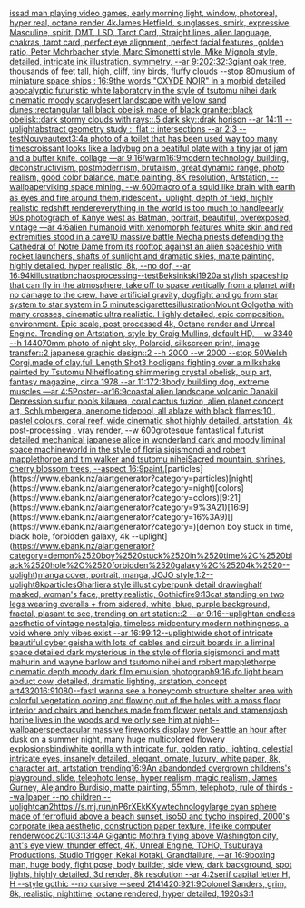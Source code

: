 [is](https://www.ebank.nz/aiartgenerator?category=is)[sad man playing video games, early morning light, window, photoreal, hyper real, octane render 4k](https://www.ebank.nz/aiartgenerator?category=sad%2520man%2520playing%2520video%2520games%2C%2520early%2520morning%2520light%2C%2520window%2C%2520photoreal%2C%2520hyper%2520real%2C%2520octane%2520render%25204k)[James Hetfield, sunglasses, smirk, expressive, Masculine, spirit, DMT, LSD, Tarot Card, Straight lines, alien language, chakras, tarot card, perfect eye alignment, perfect facial features, golden ratio, Peter Mohrbacher style, Marc Simonetti style, Mike Mignola style, detailed, intricate ink illustration, symmetry, --ar 9:20](https://www.ebank.nz/aiartgenerator?category=James%2520Hetfield%2C%2520sunglasses%2C%2520smirk%2C%2520expressive%2C%2520Masculine%2C%2520spirit%2C%2520DMT%2C%2520LSD%2C%2520Tarot%2520Card%2C%2520Straight%2520lines%2C%2520alien%2520language%2C%2520chakras%2C%2520tarot%2520card%2C%2520perfect%2520eye%2520alignment%2C%2520perfect%2520facial%2520features%2C%2520golden%2520ratio%2C%2520Peter%2520Mohrbacher%2520style%2C%2520Marc%2520Simonetti%2520style%2C%2520Mike%2520Mignola%2520style%2C%2520detailed%2C%2520intricate%2520ink%2520illustration%2C%2520symmetry%2C%2520--ar%25209%3A20)[2:3](https://www.ebank.nz/aiartgenerator?category=2%3A3)[2:3](https://www.ebank.nz/aiartgenerator?category=2%3A3)[giant oak tree, thousands of feet tall, high, cliff, tiny birds, fluffy clouds --stop 80](https://www.ebank.nz/aiartgenerator?category=giant%2520oak%2520tree%2C%2520thousands%2520of%2520feet%2520tall%2C%2520high%2C%2520cliff%2C%2520tiny%2520birds%2C%2520fluffy%2520clouds%2520--stop%252080)[musium of miniature space ships : 16:9](https://www.ebank.nz/aiartgenerator?category=musium%2520of%2520miniature%2520space%2520ships%2520%3A%252016%3A9)[](https://www.ebank.nz/aiartgenerator?category=)[the words "OXYDE NOIR" in a morbid detailed apocalyptic futuristic white laboratory in the style of tsutomu nihei dark cinematic moody scary](https://www.ebank.nz/aiartgenerator?category=the%2520words%2520%22OXYDE%2520NOIR%22%2520in%2520a%2520morbid%2520detailed%2520apocalyptic%2520futuristic%2520white%2520laboratory%2520in%2520the%2520style%2520of%2520tsutomu%2520nihei%2520dark%2520cinematic%2520moody%2520scary)[desert landscape with yellow sand dunes::rectangular tall black  obelisk made of black granite::black obelisk::dark stormy clouds with rays::.5 dark sky::drak horison --ar 14:11 --uplight](https://www.ebank.nz/aiartgenerator?category=desert%2520landscape%2520with%2520yellow%2520sand%2520dunes%3A%3Arectangular%2520tall%2520black%2520%2520obelisk%2520made%2520of%2520black%2520granite%3A%3Ablack%2520obelisk%3A%3Adark%2520stormy%2520clouds%2520with%2520rays%3A%3A.5%2520dark%2520sky%3A%3Adrak%2520horison%2520--ar%252014%3A11%2520--uplight)[abstract geometry study :: flat :: intersections --ar 2:3 --test](https://www.ebank.nz/aiartgenerator?category=abstract%2520geometry%2520study%2520%3A%3A%2520flat%2520%3A%3A%2520intersections%2520--ar%25202%3A3%2520--test)[Nouveau](https://www.ebank.nz/aiartgenerator?category=Nouveau)[text](https://www.ebank.nz/aiartgenerator?category=text)[3:4](https://www.ebank.nz/aiartgenerator?category=3%3A4)[a photo of a toilet that has been used way too many times](https://www.ebank.nz/aiartgenerator?category=a%2520photo%2520of%2520a%2520toilet%2520that%2520has%2520been%2520used%2520way%2520too%2520many%2520times)[croissant looks like a ladybug on a beatiful plate with a tiny jar of jam and a butter knife, collage —ar 9:16](https://www.ebank.nz/aiartgenerator?category=croissant%2520looks%2520like%2520a%2520ladybug%2520on%2520a%2520beatiful%2520plate%2520with%2520a%2520tiny%2520jar%2520of%2520jam%2520and%2520a%2520butter%2520knife%2C%2520collage%2520%E2%80%94ar%25209%3A16)[/warm](https://www.ebank.nz/aiartgenerator?category=/warm)[16:9](https://www.ebank.nz/aiartgenerator?category=16%3A9)[modern technology building, deconstructivism, postmodernism, brutalism, great dynamic range, photo realism, good color balance, matte painting, 8K resolution, Artstation, --wallpaper](https://www.ebank.nz/aiartgenerator?category=modern%2520technology%2520building%2C%2520deconstructivism%2C%2520postmodernism%2C%2520brutalism%2C%2520great%2520dynamic%2520range%2C%2520photo%2520realism%2C%2520good%2520color%2520balance%2C%2520matte%2520painting%2C%25208K%2520resolution%2C%2520Artstation%2C%2520--wallpaper)[viking space mining, --w 600](https://www.ebank.nz/aiartgenerator?category=viking%2520space%2520mining%2C%2520--w%2520600)[macro of a squid like brain with earth as eyes and fire around them,iridescent，uplight, depth of field, highly realistic redshift render](https://www.ebank.nz/aiartgenerator?category=macro%2520of%2520a%2520squid%2520like%2520brain%2520with%2520earth%2520as%2520eyes%2520and%2520fire%2520around%2520them%2Ciridescent%EF%BC%8Cuplight%2C%2520depth%2520of%2520field%2C%2520highly%2520realistic%2520redshift%2520render)[everything in the world is too much to handle](https://www.ebank.nz/aiartgenerator?category=everything%2520in%2520the%2520world%2520is%2520too%2520much%2520to%2520handle)[early 90s photograph of Kanye west as Batman, portrait, beautiful, overexposed, vintage —ar 4:6](https://www.ebank.nz/aiartgenerator?category=early%252090s%2520photograph%2520of%2520Kanye%2520west%2520as%2520Batman%2C%2520portrait%2C%2520beautiful%2C%2520overexposed%2C%2520vintage%2520%E2%80%94ar%25204%3A6)[alien humanoid with xenomorph features white skin and red extremities stood in a cave](https://www.ebank.nz/aiartgenerator?category=alien%2520humanoid%2520with%2520xenomorph%2520features%2520white%2520skin%2520and%2520red%2520extremities%2520stood%2520in%2520a%2520cave)[10 massive battle Mecha priests defending the Cathedral of Notre Dame from its rooftop against an alien spaceship with rocket launchers, shafts of sunlight and dramatic skies, matte painting, highly detailed, hyper realistic, 8k, --no dof, --ar 16:9](https://www.ebank.nz/aiartgenerator?category=10%2520massive%2520battle%2520Mecha%2520priests%2520defending%2520the%2520Cathedral%2520of%2520Notre%2520Dame%2520from%2520its%2520rooftop%2520against%2520an%2520alien%2520spaceship%2520with%2520rocket%2520launchers%2C%2520shafts%2520of%2520sunlight%2520and%2520dramatic%2520skies%2C%2520matte%2520painting%2C%2520highly%2520detailed%2C%2520hyper%2520realistic%2C%25208k%2C%2520--no%2520dof%2C%2520--ar%252016%3A9)[4k](https://www.ebank.nz/aiartgenerator?category=4k)[illustration](https://www.ebank.nz/aiartgenerator?category=illustration)[chaos](https://www.ebank.nz/aiartgenerator?category=chaos)[processing](https://www.ebank.nz/aiartgenerator?category=processing)[--test](https://www.ebank.nz/aiartgenerator?category=--test)[Beksinkski](https://www.ebank.nz/aiartgenerator?category=Beksinkski)[1920](https://www.ebank.nz/aiartgenerator?category=1920)[a stylish spaceship that can fly in the atmosphere, take off to space vertically from a planet with no damage to the crew, have artificial gravity, dogfight and go from star system to star system in 5 minutes](https://www.ebank.nz/aiartgenerator?category=a%2520stylish%2520spaceship%2520that%2520can%2520fly%2520in%2520the%2520atmosphere%2C%2520take%2520off%2520to%2520space%2520vertically%2520from%2520a%2520planet%2520with%2520no%2520damage%2520to%2520the%2520crew%2C%2520have%2520artificial%2520gravity%2C%2520dogfight%2520and%2520go%2520from%2520star%2520system%2520to%2520star%2520system%2520in%25205%2520minutes)[cigarettes](https://www.ebank.nz/aiartgenerator?category=cigarettes)[illustration](https://www.ebank.nz/aiartgenerator?category=illustration)[Mount Golgotha with many crosses, cinematic ultra realistic. Highly detailed, epic composition. environment. Epic scale, post processed 4k, Octane render and Unreal Engine. Trending on Artstation, style by Craig Mullins, default HD, --w 3340 --h 1440](https://www.ebank.nz/aiartgenerator?category=Mount%2520Golgotha%2520with%2520many%2520crosses%2C%2520cinematic%2520ultra%2520realistic.%2520Highly%2520detailed%2C%2520epic%2520composition.%2520environment.%2520Epic%2520scale%2C%2520post%2520processed%25204k%2C%2520Octane%2520render%2520and%2520Unreal%2520Engine.%2520Trending%2520on%2520Artstation%2C%2520style%2520by%2520Craig%2520Mullins%2C%2520default%2520HD%2C%2520--w%25203340%2520--h%25201440)[70mm photo of night sky, Polaroid, silkscreen print, image transfer::2 japanese graphic design::2 --h 2000 --w 2000 --stop 50](https://www.ebank.nz/aiartgenerator?category=70mm%2520photo%2520of%2520night%2520sky%2C%2520Polaroid%2C%2520silkscreen%2520print%2C%2520image%2520transfer%3A%3A2%2520japanese%2520graphic%2520design%3A%3A2%2520--h%25202000%2520--w%25202000%2520--stop%252050)[Welsh Corgi,made of clay,full Length Shot](https://www.ebank.nz/aiartgenerator?category=Welsh%2520Corgi%2Cmade%2520of%2520clay%2Cfull%2520Length%2520Shot)[3 hooligans fighting over a milkshake painted by Tsutomu Nihei](https://www.ebank.nz/aiartgenerator?category=3%2520hooligans%2520fighting%2520over%2520a%2520milkshake%2520painted%2520by%2520Tsutomu%2520Nihei)[floating shimmering crystal obelisk, pulp art, fantasy magazine, circa 1978 --ar 11:17](https://www.ebank.nz/aiartgenerator?category=floating%2520shimmering%2520crystal%2520obelisk%2C%2520pulp%2520art%2C%2520fantasy%2520magazine%2C%2520circa%25201978%2520--ar%252011%3A17)[2:3](https://www.ebank.nz/aiartgenerator?category=2%3A3)[body building dog, extreme muscles —ar 4:5](https://www.ebank.nz/aiartgenerator?category=body%2520building%2520dog%2C%2520extreme%2520muscles%2520%E2%80%94ar%25204%3A5)[Poster--ar16:9](https://www.ebank.nz/aiartgenerator?category=Poster--ar16%3A9)[coastal alien landscape volcanic Danakil Depression sulfur pools kilauea, coral cactus fuzion, alien planet concept art, Schlumbergera, anenome tidepool, all ablaze with black flames:10 , pastel colours, coral reef, wide cinematic shot highly detailed, artstation, 4k post-processing , vray render,  --w 600](https://www.ebank.nz/aiartgenerator?category=coastal%2520alien%2520landscape%2520volcanic%2520Danakil%2520Depression%2520sulfur%2520pools%2520kilauea%2C%2520coral%2520cactus%2520fuzion%2C%2520alien%2520planet%2520concept%2520art%2C%2520Schlumbergera%2C%2520anenome%2520tidepool%2C%2520all%2520ablaze%2520with%2520black%2520flames%3A10%2520%2C%2520pastel%2520colours%2C%2520coral%2520reef%2C%2520wide%2520cinematic%2520shot%2520highly%2520detailed%2C%2520artstation%2C%25204k%2520post-processing%2520%2C%2520vray%2520render%2C%2520%2520--w%2520600)[grotesque fantastical futurist detailed mechanical japanese alice in wonderland dark and moody liminal space machineworld in the style of floria sigismondi and robert mapplethorpe and tim walker and tsutomu nihei](https://www.ebank.nz/aiartgenerator?category=grotesque%2520fantastical%2520futurist%2520detailed%2520mechanical%2520japanese%2520alice%2520in%2520wonderland%2520dark%2520and%2520moody%2520liminal%2520space%2520machineworld%2520in%2520the%2520style%2520of%2520floria%2520sigismondi%2520and%2520robert%2520mapplethorpe%2520and%2520tim%2520walker%2520and%2520tsutomu%2520nihei)[Sacred mountain, shrines, cherry blossom trees, --aspect 16:9](https://www.ebank.nz/aiartgenerator?category=Sacred%2520mountain%2C%2520shrines%2C%2520cherry%2520blossom%2520trees%2C%2520--aspect%252016%3A9)[paint.](https://www.ebank.nz/aiartgenerator?category=paint.)[particles](https://www.ebank.nz/aiartgenerator?category=particles)[night](https://www.ebank.nz/aiartgenerator?category=night)[colors](https://www.ebank.nz/aiartgenerator?category=colors)[9:21](https://www.ebank.nz/aiartgenerator?category=9%3A21)[16:9](https://www.ebank.nz/aiartgenerator?category=16%3A9)[](https://www.ebank.nz/aiartgenerator?category=)[demon boy stuck in time, black hole, forbidden galaxy, 4k --uplight](https://www.ebank.nz/aiartgenerator?category=demon%2520boy%2520stuck%2520in%2520time%2C%2520black%2520hole%2C%2520forbidden%2520galaxy%2C%25204k%2520--uplight)[manga cover, portrait, manga,  JOJO style,](https://www.ebank.nz/aiartgenerator?category=manga%2520cover%2C%2520portrait%2C%2520manga%2C%2520%2520JOJO%2520style%2C)[1:2](https://www.ebank.nz/aiartgenerator?category=1%3A2)[--uplight](https://www.ebank.nz/aiartgenerator?category=--uplight)[8k](https://www.ebank.nz/aiartgenerator?category=8k)[particles](https://www.ebank.nz/aiartgenerator?category=particles)[Gharliera style illust cyberpunk detail drawing](https://www.ebank.nz/aiartgenerator?category=Gharliera%2520style%2520illust%2520cyberpunk%2520detail%2520drawing)[half masked, woman's face, pretty,realistic,  Gothic](https://www.ebank.nz/aiartgenerator?category=half%2520masked%2C%2520woman%27s%2520face%2C%2520pretty%2Crealistic%2C%2520%2520Gothic)[fire](https://www.ebank.nz/aiartgenerator?category=fire)[9:13](https://www.ebank.nz/aiartgenerator?category=9%3A13)[cat standing on two legs wearing overalls + from side](https://www.ebank.nz/aiartgenerator?category=cat%2520standing%2520on%2520two%2520legs%2520wearing%2520overalls%2520%2B%2520from%2520side)[red, white, blue, purple background, fractal, plasant to see, trending on art station::2 --ar 9:16](https://www.ebank.nz/aiartgenerator?category=red%2C%2520white%2C%2520blue%2C%2520purple%2520background%2C%2520fractal%2C%2520plasant%2520to%2520see%2C%2520trending%2520on%2520art%2520station%3A%3A2%2520--ar%25209%3A16)[--uplight](https://www.ebank.nz/aiartgenerator?category=--uplight)[an endless aesthetic of vintage nostalgia, timeless midcentury modern nothingness, a void where only vibes exist --ar 16:9](https://www.ebank.nz/aiartgenerator?category=an%2520endless%2520aesthetic%2520of%2520vintage%2520nostalgia%2C%2520timeless%2520midcentury%2520modern%2520nothingness%2C%2520a%2520void%2520where%2520only%2520vibes%2520exist%2520--ar%252016%3A9)[9:12](https://www.ebank.nz/aiartgenerator?category=9%3A12)[--uplight](https://www.ebank.nz/aiartgenerator?category=--uplight)[wide shot of intricate beautiful cyber geisha with lots of cables and circuit boards in a liminal space detailed dark mysterious in the style of floria sigismondi and matt mahurin and wayne barlow and tsutomo nihei and robert mapplethorpe cinematic depth moody dark film emulsion photograph](https://www.ebank.nz/aiartgenerator?category=wide%2520shot%2520of%2520intricate%2520beautiful%2520cyber%2520geisha%2520with%2520lots%2520of%2520cables%2520and%2520circuit%2520boards%2520in%2520a%2520liminal%2520space%2520detailed%2520dark%2520mysterious%2520in%2520the%2520style%2520of%2520floria%2520sigismondi%2520and%2520matt%2520mahurin%2520and%2520wayne%2520barlow%2520and%2520tsutomo%2520nihei%2520and%2520robert%2520mapplethorpe%2520cinematic%2520depth%2520moody%2520dark%2520film%2520emulsion%2520photograph)[9:16](https://www.ebank.nz/aiartgenerator?category=9%3A16)[ufo light beam abduct cow, detailed, dramatic lighting, arstation, concept art](https://www.ebank.nz/aiartgenerator?category=ufo%2520light%2520beam%2520abduct%2520cow%2C%2520detailed%2C%2520dramatic%2520lighting%2C%2520arstation%2C%2520concept%2520art)[4320](https://www.ebank.nz/aiartgenerator?category=4320)[16:9](https://www.ebank.nz/aiartgenerator?category=16%3A9)[1080](https://www.ebank.nz/aiartgenerator?category=1080)[--fast](https://www.ebank.nz/aiartgenerator?category=--fast)[I wanna see a honeycomb structure shelter area with colorful vegetation oozing and flowing out of the holes with a moss floor interior and chairs and benches made from flower petals and stamens](https://www.ebank.nz/aiartgenerator?category=I%2520wanna%2520see%2520a%2520honeycomb%2520structure%2520shelter%2520area%2520with%2520colorful%2520vegetation%2520oozing%2520and%2520flowing%2520out%2520of%2520the%2520holes%2520with%2520a%2520moss%2520floor%2520interior%2520and%2520chairs%2520and%2520benches%2520made%2520from%2520flower%2520petals%2520and%2520stamens)[josh horine lives in the woods and we only see him at night](https://www.ebank.nz/aiartgenerator?category=josh%2520horine%2520lives%2520in%2520the%2520woods%2520and%2520we%2520only%2520see%2520him%2520at%2520night)[--wallpaper](https://www.ebank.nz/aiartgenerator?category=--wallpaper)[spectacular massive fireworks display over Seattle an hour after dusk on a summer night, many huge multicolored flowery explosions](https://www.ebank.nz/aiartgenerator?category=spectacular%2520massive%2520fireworks%2520display%2520over%2520Seattle%2520an%2520hour%2520after%2520dusk%2520on%2520a%2520summer%2520night%2C%2520many%2520huge%2520multicolored%2520flowery%2520explosions)[bindi](https://www.ebank.nz/aiartgenerator?category=bindi)[white gorilla with intricate fur, golden ratio, lighting, celestial intricate eyes, insanely detailed, elegant, ornate, luxury, white paper, 8k, character art, artstation trending](https://www.ebank.nz/aiartgenerator?category=white%2520gorilla%2520with%2520intricate%2520fur%2C%2520golden%2520ratio%2C%2520lighting%2C%2520celestial%2520intricate%2520eyes%2C%2520insanely%2520detailed%2C%2520elegant%2C%2520ornate%2C%2520luxury%2C%2520white%2520paper%2C%25208k%2C%2520character%2520art%2C%2520artstation%2520trending)[16:9](https://www.ebank.nz/aiartgenerator?category=16%3A9)[An abandonded overgrown childrens's playground, slide, telephoto lense, hyper realism, magic realism, James Gurney, Alejandro Burdisio, matte painting, 55mm, telephoto, rule of thirds --wallpaper --no children --uplight](https://www.ebank.nz/aiartgenerator?category=An%2520abandonded%2520overgrown%2520childrens%27s%2520playground%2C%2520slide%2C%2520telephoto%2520lense%2C%2520hyper%2520realism%2C%2520magic%2520realism%2C%2520James%2520Gurney%2C%2520Alejandro%2520Burdisio%2C%2520matte%2520painting%2C%252055mm%2C%2520telephoto%2C%2520rule%2520of%2520thirds%2520--wallpaper%2520--no%2520children%2520--uplight)[can](https://www.ebank.nz/aiartgenerator?category=can)[2](https://www.ebank.nz/aiartgenerator?category=2)[<https://s.mj.run/nP6rXEkKXyw>](https://www.ebank.nz/aiartgenerator?category=%3Chttps%3A//s.mj.run/nP6rXEkKXyw%3E)[technology](https://www.ebank.nz/aiartgenerator?category=technology)[large cyan sphere made of ferrofluid above a beach sunset, iso50 and tycho inspired, 2000's corporate ikea aesthetic, construction paper texture, lifelike computer render](https://www.ebank.nz/aiartgenerator?category=large%2520cyan%2520sphere%2520made%2520of%2520ferrofluid%2520above%2520a%2520beach%2520sunset%2C%2520iso50%2520and%2520tycho%2520inspired%2C%25202000%27s%2520corporate%2520ikea%2520aesthetic%2C%2520construction%2520paper%2520texture%2C%2520lifelike%2520computer%2520render)[wood](https://www.ebank.nz/aiartgenerator?category=wood)[20:10](https://www.ebank.nz/aiartgenerator?category=20%3A10)[3:1](https://www.ebank.nz/aiartgenerator?category=3%3A1)[3:4](https://www.ebank.nz/aiartgenerator?category=3%3A4)[A Gigantic Mothra flying above Washington city, ant's eye view, thunder effect, 4K, Unreal Engine, TOHO, Tsuburaya Productions, Studio Trigger, Kekai Kotaki, Grandfailure, --ar 16:9](https://www.ebank.nz/aiartgenerator?category=A%2520Gigantic%2520Mothra%2520flying%2520above%2520Washington%2520city%2C%2520ant%27s%2520eye%2520view%2C%2520thunder%2520effect%2C%25204K%2C%2520Unreal%2520Engine%2C%2520TOHO%2C%2520Tsuburaya%2520Productions%2C%2520Studio%2520Trigger%2C%2520Kekai%2520Kotaki%2C%2520Grandfailure%2C%2520--ar%252016%3A9)[boxing man, huge body,  fight pose, body builder,  side view, dark background, spot lights, highly detailed, 3d render, 8k resolution --ar 4:2](https://www.ebank.nz/aiartgenerator?category=boxing%2520man%2C%2520huge%2520body%2C%2520%2520fight%2520pose%2C%2520body%2520builder%2C%2520%2520side%2520view%2C%2520dark%2520background%2C%2520spot%2520lights%2C%2520highly%2520detailed%2C%25203d%2520render%2C%25208k%2520resolution%2520--ar%25204%3A2)[serif capital letter H, H --style gothic --no cursive --seed 21414](https://www.ebank.nz/aiartgenerator?category=serif%2520capital%2520letter%2520H%2C%2520H%2520--style%2520gothic%2520--no%2520cursive%2520--seed%252021414)[20:9](https://www.ebank.nz/aiartgenerator?category=20%3A9)[21:9](https://www.ebank.nz/aiartgenerator?category=21%3A9)[Colonel Sanders, grim, 8k, realistic, nighttime, octane rendered, hyper detailed, 1920s](https://www.ebank.nz/aiartgenerator?category=Colonel%2520Sanders%2C%2520grim%2C%25208k%2C%2520realistic%2C%2520nighttime%2C%2520octane%2520rendered%2C%2520hyper%2520detailed%2C%25201920s)[3:1](https://www.ebank.nz/aiartgenerator?category=3%3A1)